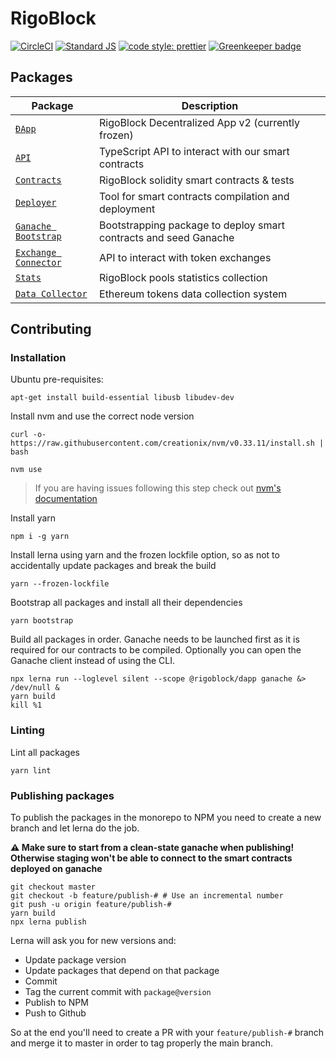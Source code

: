 # RigoBlock

[![CircleCI](https://circleci.com/gh/RigoBlock/rigoblock-monorepo/tree/master.svg?style=shield&circle-token=8a3a97d8673b72dacc5efb04a10492ce473e9afb)](https://circleci.com/gh/RigoBlock/rigoblock-monorepo/tree/master)
[![Standard JS](https://img.shields.io/badge/code_style-standard-brightgreen.svg)](https://standardjs.com)
[![code style: prettier](https://img.shields.io/badge/code_style-prettier-ff69b4.svg)](https://github.com/prettier/prettier) [![Greenkeeper badge](https://badges.greenkeeper.io/RigoBlock/rigoblock-monorepo.svg)](https://greenkeeper.io/)

## Packages

| Package                                            | Description                                                      |
| -------------------------------------------------- | ---------------------------------------------------------------- |
| [`ĐApp`](/packages/dapp)                           | RigoBlock Decentralized App v2 (currently frozen)                |
| [`API`](/packages/api)                             | TypeScript API to interact with our smart contracts              |
| [`Contracts`](/packages/contracts)                 | RigoBlock solidity smart contracts & tests                       |
| [`Deployer`](/packages/deployer)                   | Tool for smart contracts compilation and deployment              |
| [`Ganache Bootstrap`](/packages/ganache-bootstrap) | Bootstrapping package to deploy smart contracts and seed Ganache |
| [`Exchange Connector`](/packages/stats)            | API to interact with token exchanges                             |
| [`Stats`](/packages/stats)                         | RigoBlock pools statistics collection                            |
| [`Data Collector`](/packages/stats)                | Ethereum tokens data collection system                           |

## Contributing

### Installation

Ubuntu pre-requisites:

    apt-get install build-essential libusb libudev-dev

Install nvm and use the correct node version

    curl -o- https://raw.githubusercontent.com/creationix/nvm/v0.33.11/install.sh | bash

    nvm use

> If you are having issues following this step check out [nvm's documentation](https://github.com/creationix/nvm/blob/master/README.md)

Install yarn

    npm i -g yarn

Install lerna using yarn and the frozen lockfile option, so as not to accidentally update packages and break the build

    yarn --frozen-lockfile

Bootstrap all packages and install all their dependencies

    yarn bootstrap

Build all packages in order. Ganache needs to be launched first as it is required for our contracts to be compiled. Optionally you can open the Ganache client instead of using the CLI.

    npx lerna run --loglevel silent --scope @rigoblock/dapp ganache &> /dev/null &
    yarn build
    kill %1

### Linting

Lint all packages

    yarn lint

### Publishing packages

To publish the packages in the monorepo to NPM you need to create a new branch and let lerna do the job.

**:warning: Make sure to start from a clean-state ganache when publishing! Otherwise staging won't be able to connect to the smart contracts deployed on ganache**

    git checkout master
    git checkout -b feature/publish-# # Use an incremental number
    git push -u origin feature/publish-#
    yarn build
    npx lerna publish

Lerna will ask you for new versions and:

-   Update package version
-   Update packages that depend on that package
-   Commit
-   Tag the current commit with `package@version`
-   Publish to NPM
-   Push to Github

So at the end you'll need to create a PR with your `feature/publish-#` branch and merge it to master in order to tag properly the main branch.
